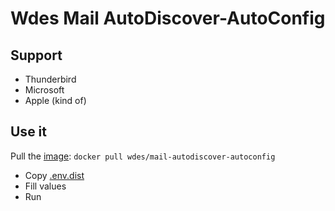 # Wdes Mail AutoDiscover-AutoConfig

## Support

- Thunderbird
- Microsoft
- Apple (kind of)

## Use it

Pull the [image](https://hub.docker.com/r/wdes/mail-autodiscover-autoconfig): `docker pull wdes/mail-autodiscover-autoconfig`

- Copy [.env.dist]()
- Fill values
- Run
